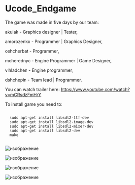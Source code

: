 # Ucode_Endgame

The game was made in five days by our team: 

  akulak - Graphics designer | Tester,
 
  amorozenko - Programmer | Graphics Designer, 

  oshcherbat - Programmer, 

  mcherednyc - Engine Programmer | Game Designer, 

  vlhladchen - Engine programmer, 

  dshchepin - Team lead | Programmer.

  
You can watch trailer here:
https://www.youtube.com/watch?v=mCRsdzFmHrY
  
To install game you need to:
```

  sudo apt-get install libsdl2-ttf-dev
  sudo apt-get install libsdl2-image-dev
  sudo apt-get install libsdl2-mixer-dev
  sudo apt-get install libsdl2-dev
  make
  
```
  
![изображение](https://user-images.githubusercontent.com/62791316/193396700-5d835665-81e7-404d-a680-319e9f28d6e2.png)

![изображение](https://user-images.githubusercontent.com/62791316/193396719-4f991287-e12a-4df5-a952-581db6188578.png)

![изображение](https://user-images.githubusercontent.com/62791316/193396731-e415834d-5fe9-4641-95c5-6f64e99a4695.png)

![изображение](https://user-images.githubusercontent.com/62791316/193396762-a7be5759-9a87-4085-855c-8d7bb92e7fc2.png)
